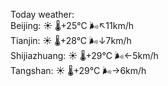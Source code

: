 Today weather:  
Beijing: ☀️   🌡️+25°C 🌬️↖11km/h  
Tianjin: ☀️   🌡️+28°C 🌬️↓7km/h  
Shijiazhuang: ☀️   🌡️+29°C 🌬️←5km/h  
Tangshan: ☀️   🌡️+29°C 🌬️→6km/h  
